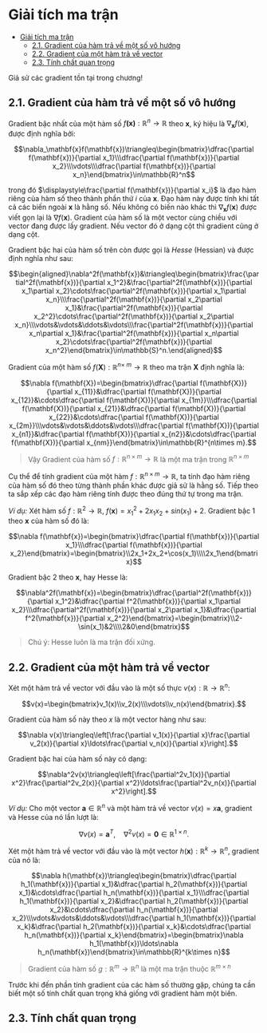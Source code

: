 # Giải tích ma trận


- [Giải tích ma trận](#giải-tích-ma-trận)
  - [2.1. Gradient của hàm trả về một số vô hướng](#21-gradient-của-hàm-trả-về-một-số-vô-hướng)
  - [2.2. Gradient của một hàm trả về vector](#22-gradient-của-một-hàm-trả-về-vector)
  - [2.3. Tính chất quan trọng](#23-tính-chất-quan-trọng)


Giả sử các gradient tồn tại trong chương!

## 2.1. Gradient của hàm trả về một số vô hướng

Gradient bậc nhất của một hàm số $f\mathbf{(x)}:\mathbb{R}^n \to \mathbb{R}$ theo $\mathbf{x}$, ký hiệu là $\nabla_\mathbf{x}f(\mathbf{x})$, được định nghĩa bởi:

$$\nabla_\mathbf{x}f(\mathbf{x})\triangleq\begin{bmatrix}\dfrac{\partial f(\mathbf{x})}{\partial x_1}\\\dfrac{\partial f(\mathbf{x})}{\partial x_2}\\\vdots\\\dfrac{\partial f(\mathbf{x})}{\partial x_n}\end{bmatrix}\in\mathbb{R}^n$$

trong đó $\displaystyle\frac{\partial f(\mathbf{x})}{\partial x_i}$ là đạo hàm riêng của hàm số theo thành phần thứ $i$ của $\mathbf{x}$. Đạo hàm này được tính khi tất cả các biến ngoài $\mathbf{x}$ là hằng số. Nếu không có biến nào khác thì $\nabla_\mathbf{x} f(\mathbf{x})$ được viết gọn lại là $\nabla f(\mathbf{x})$. Gradient của hàm số là một vector cùng chiều với vector đang được lấy gradient. Nếu vector đó ở dạng cột thì gradient cũng ở dạng cột.

Gradient bậc hai của hàm số trên còn được gọi là *Hesse* (Hessian) và được định nghĩa như sau:

$$\begin{aligned}\nabla^2f(\mathbf{x})&\triangleq\begin{bmatrix}\frac{\partial^2f(\mathbf{x})}{\partial x_1^2}&\frac{\partial^2f(\mathbf{x})}{\partial x_1\partial x_2}\cdots\frac{\partial^2f(\mathbf{x})}{\partial x_1\partial x_n}\\\frac{\partial^2f(\mathbf{x})}{\partial x_2\partial x_1}&\frac{\partial^2f(\mathbf{x})}{\partial x_2^2}\cdots\frac{\partial^2f(\mathbf{x})}{\partial x_2\partial x_n}\\\vdots&\vdots&\ddots&\vdots\\\frac{\partial^2f(\mathbf{x})}{\partial x_n\partial x_1}&\frac{\partial^2f(\mathbf{x})}{\partial x_n\partial x_2}\cdots\frac{\partial^2f(\mathbf{x})}{\partial x_n^2}\end{bmatrix}\in\mathbb{S}^n.\end{aligned}$$

Gradient của một hàm số $f(\mathbf{X}): \mathbb{R}^{n \times\ m} \to \mathbb{R}$ theo ma trận $\mathbf{X}$ định nghĩa là:

$$\nabla f(\mathbf{X})=\begin{bmatrix}\dfrac{\partial f(\mathbf{X})}{\partial x_{11}}&\dfrac{\partial f(\mathbf{X})}{\partial x_{12}}&\cdots\dfrac{\partial f(\mathbf{X})}{\partial x_{1m}}\\\dfrac{\partial f(\mathbf{X})}{\partial x_{21}}&\dfrac{\partial f(\mathbf{X})}{\partial x_{22}}&\cdots\dfrac{\partial f(\mathbf{X})}{\partial x_{2m}}\\\vdots&\vdots&\ddots&\vdots\\\dfrac{\partial f(\mathbf{X})}{\partial x_{n1}}&\dfrac{\partial f(\mathbf{X})}{\partial x_{n2}}&\cdots\dfrac{\partial f(\mathbf{X})}{\partial x_{nm}}\end{bmatrix}\in\mathbb{R}^{n\times m}.$$

>Vậy Gradient của hàm số $f: \mathbb{R}^{n \times m} \to \mathbb{R}$ là một ma trận trong $\mathbb{R}^{n \times m}$

Cụ thể để tính gradient của một hàm $f: \mathbb{R}^{n \times m} \to \mathbb{R}$, ta tính đạo hàm riêng của hàm số đó theo từng thành phần khác được giả sử là hằng số. Tiếp theo ta sắp xếp các đạo hàm riêng tính được theo đúng thứ tự trong ma trận.

*Ví dụ:* Xét hàm số $f: \mathbb{R}^2 \to \mathbb{R},\ f(\mathbf{x}) = x_1^2 + 2x_1x_2 + sin(x_1) + 2$. Gradient bậc 1 theo $\mathbf{x}$ của hàm số đó là:

$$\nabla f(\mathbf{x})=\begin{bmatrix}\dfrac{\partial f(\mathbf{x})}{\partial x_1}\\\dfrac{\partial f(\mathbf{x})}{\partial x_2}\end{bmatrix}=\begin{bmatrix}\\2x_1+2x_2+\cos(x_1)\\\\2x_1\end{bmatrix}$$

Gradient bậc 2 theo $\mathbf{x}$, hay Hesse là:

$$\nabla^2f(\mathbf{x})=\begin{bmatrix}\dfrac{\partial^2f(\mathbf{x})}{\partial x_1^2}&\dfrac{\partial f^2(\mathbf{x})}{\partial x_1\partial x_2}\\\dfrac{\partial^2f(\mathbf{x})}{\partial x_2\partial x_1}&\dfrac{\partial f^2(\mathbf{x})}{\partial x_2^2}\end{bmatrix}=\begin{bmatrix}\\2-\sin(x_1)&2\\\\2&0\end{bmatrix}$$

>Chú ý: Hesse luôn là ma trận đối xứng.

## 2.2. Gradient của một hàm trả về vector

Xét một hàm trả về vector với đầu vào là một số thực $v(x) : \mathbb{R} \to \mathbb{R}^n$:

$$v(x)=\begin{bmatrix}v_1(x)\\v_2(x)\\\vdots\\v_n(x)\end{bmatrix}.$$

Gradient của hàm số này theo $x$ là một vector hàng như sau:

$$\nabla v(x)\triangleq\left[\frac{\partial v_1(x)}{\partial x}\frac{\partial v_2(x)}{\partial x}\ldots\frac{\partial v_n(x)}{\partial x}\right].$$

Gradient bậc hai của hàm số này có dạng:

$$\nabla^2v(x)\triangleq\left[\frac{\partial^2v_1(x)}{\partial x^2}\frac{\partial^2v_2(x)}{\partial x^2}\ldots\frac{\partial^2v_n(x)}{\partial x^2}\right].$$

*Ví dụ:* Cho một vector $\mathbf{a} \in \mathbb{R}^n$ và một hàm trả về vector $v(x) = x\mathbf{a}$, gradient và Hesse của nó lần lượt là:

$$\nabla v(x)=\mathbf{a}^T,\quad\nabla^2v(x)=\mathbf{0}\in\mathbb{R}^{1\times n}.$$

Xét một hàm trả về vector với đầu vào là một vector $h(\mathbf{x}):\mathbb{R}^k \to \mathbb{R}^n$, gradient của nó là:

$$\nabla h(\mathbf{x})\triangleq\begin{bmatrix}\dfrac{\partial h_1(\mathbf{x})}{\partial x_1}&\dfrac{\partial h_2(\mathbf{x})}{\partial x_1}&\cdots\dfrac{\partial h_n(\mathbf{x})}{\partial x_1}\\\dfrac{\partial h_1(\mathbf{x})}{\partial x_2}&\dfrac{\partial h_2(\mathbf{x})}{\partial x_2}&\cdots\dfrac{\partial h_n(\mathbf{x})}{\partial x_2}\\\vdots&\vdots&\ddots&\vdots\\\dfrac{\partial h_1(\mathbf{x})}{\partial x_k}&\dfrac{\partial h_2(\mathbf{x})}{\partial x_k}&\cdots\dfrac{\partial h_n(\mathbf{x})}{\partial x_k}\end{bmatrix}=\begin{bmatrix}\nabla h_1(\mathbf{x})\ldots\nabla h_n(\mathbf{x})\end{bmatrix}\in\mathbb{R}^{k\times n}$$

>Gradient của hàm số $g: \mathbb{R}^m \to \mathbb{R}^n$ là một ma trận thuộc $\mathbb{R}^{m \times n}$

Trước khi đến phần tính gradient của các hàm số thường gặp, chúng ta cần biết một số tính chất quan trọng khá giống với gradient hàm một biến.

## 2.3. Tính chất quan trọng























